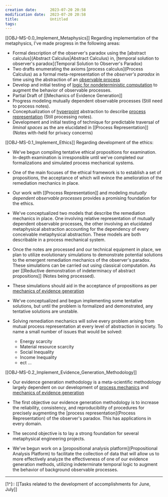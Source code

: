 ```yaml
---
creation date:		2023-07-20 20:58
modification date:	2023-07-20 20:58
title: 				Untitled
tags:
---
```


[[OBJ-MS-0.0_Implement_Metaphysics]]
Regarding implementation of the metaphysics, I've made progress in the following areas:
* Formal description of the observer's paradox using the [abstract calculus](Abstract Calculus|Abstract Calculus) in, [temporal solution to observer's paradox](Temporal Solution to Observer's Paradox)
* Two drafts enumerating the axioms [process calculus](Process Calculus) as a formal meta-representation of the *observer's paradox* in time using the abstraction of an [observable process](Def-4.0-Observable_Process)
* Develop and initial testing of [logic for nondeterministic computation](obsidian://open?vault=Master&file=Research%20and%20Development%2FEquipment%2FIndeterminate%20Logic%2FLogic%20for%20Nondetermisitic%20Computation) to augment the behavior of observable processes.
* Partial Draft of [[Mechanics of Evidence Generation]]
* Progress modeling mutually dependent observable processes (Still need to process notes). 
* Conceptualization of [hyperpoint](Def-PR-0.0-hyper-point.md) abstraction to describe [process representation](obsidian://open?vault=Master&file=Research%20and%20Development%2FFundamental%20Metaphysics%2FProcess%20Representation%2FProcess%20Representation) (Still processing notes).
* Development and initial testing of technique for predictable traversal of *liminal spaces* as the are elucidated in [[Process Representation]] (Notes with-held for privacy concerns)

[[OBJ-MS-0.1_Implement_Ethics]]
Regarding development of the ethics: 
* We've begun compiling tentative ethical propositions for examination. In-depth examination is irresponsible until we've completed our formalizations and simulated process mechanical systems.

* One of the main focuses of the ethical framework is to establish a set of propositions, the acceptance of which will evince the amelioration of the remediation mechanics in place. 

* Our work with [[Process Representation]] and modeling *mutually dependent observable processes* provides a promising foundation for the ethics.

* We've conceptualized two models that describe the remediation mechanics in place. One involving relative representation of mutually dependent observable processes, the other involving an elucidated metaphysical abstraction accounting for the dependency of every conceivable metaphysical abstraction. These models are both describable in a process mechanical system.

* Once the notes are processed and our technical equipment in place, we plan to utilize evolutionary simulations to demonstrate potential solutions to the emergent remediation mechanics of the observer's paradox. These simulations can be carried out using classical computation. As per [[Reductive demonstration of indeterminacy of abstract propositions]] (Notes being processed).

* These simulations should aid in the acceptance of propositions as per [mechanics of evidence generation](obsidian://open?vault=Master&file=Research%20and%20Development%2FFundamental%20Metaphysics%2FProcess%20Mechanics%2FEvidence%20Generation%2FMechanics%20of%20Evidence%20Generation)

* We've conceptualized and begun implementing some tentative solutions, but until the problem is formalized and demonstrated, any tentative solutions are unstable.

* Solving remediation mechanics will solve every problem arising from mutual process representation at every level of abstraction in society. To name a small number of issues that would be solved:
	* Energy scarcity
	* Material resource scarcity
	* Social Inequality
	* Income Inequality
	* ect ...

[[OBJ-MS-0.2_Implement_Evidence_Generation_Methodology]]
* Our evidence generation methodology is a meta-scientific methodology largely dependent on our development of [process mechanics](obsidian://open?vault=Master&file=Research%20and%20Development%2FFundamental%20Metaphysics%2FProcess%20Mechanics%2FProcess%20Mechanics) and [mechanics of evidence generation](obsidian://open?vault=Master&file=Research%20and%20Development%2FFundamental%20Metaphysics%2FProcess%20Mechanics%2FEvidence%20Generation%2FMechanics%20of%20Evidence%20Generation)

* The first objective our evidence generation methodology is to increase the reliability, consistency, and reproducibility of procedures for precisely augmenting the [process representation](Process Representation) of the observer's paradox. This has applications in every domain. 

* The second objective is to lay a strong foundation for several metaphysical engineering projects.

* We've begun work on a [propositional analysis platform](Propositional Analysis Platform) to facilitate the collection of data that will allow us to more effectively analyze the effectiveness of one of our evidence generation methods, utilizing indeterminate temporal logic to augment the behavior of background observable processes.  

---
[1^]:: [[Tasks related to the development of accomplishments for June, July]]